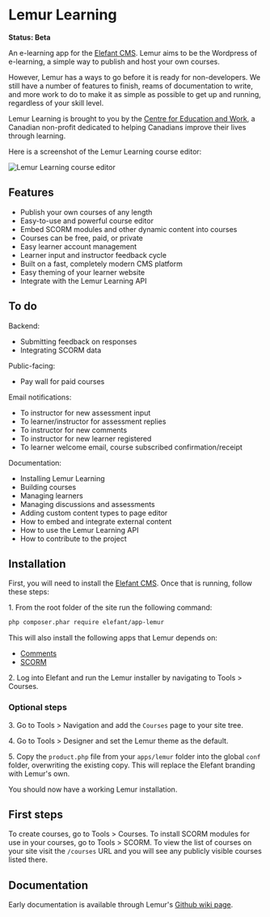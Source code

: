 # Lemur Learning

**Status: Beta**

An e-learning app for the [Elefant CMS](http://www.elefantcms.com/). Lemur aims
to be the Wordpress of e-learning, a simple way to publish and host your own
courses.

However, Lemur has a ways to go before it is ready for non-developers. We still
have a number of features to finish, reams of documentation to write, and more
work to do to make it as simple as possible to get up and running, regardless
of your skill level.

Lemur Learning is brought to you by the [Centre for Education and Work](http://www.cewca.org/),
a Canadian non-profit dedicated to helping Canadians improve their lives
through learning.

Here is a screenshot of the Lemur Learning course editor:

![Lemur Learning course editor](https://raw.github.com/cewca/lemur/master/pix/screenshot-editor.png)

## Features

* Publish your own courses of any length
* Easy-to-use and powerful course editor
* Embed SCORM modules and other dynamic content into courses
* Courses can be free, paid, or private
* Easy learner account management
* Learner input and instructor feedback cycle
* Built on a fast, completely modern CMS platform
* Easy theming of your learner website
* Integrate with the Lemur Learning API

## To do

Backend:

* Submitting feedback on responses
* Integrating SCORM data

Public-facing:

* Pay wall for paid courses

Email notifications:

* To instructor for new assessment input
* To learner/instructor for assessment replies
* To instructor for new comments
* To instructor for new learner registered
* To learner welcome email, course subscribed confirmation/receipt

Documentation:

* Installing Lemur Learning
* Building courses
* Managing learners
* Managing discussions and assessments
* Adding custom content types to page editor
* How to embed and integrate external content
* How to use the Lemur Learning API
* How to contribute to the project

## Installation

First, you will need to install the [Elefant CMS](http://www.elefantcms.com/download).
Once that is running, follow these steps:

1\. From the root folder of the site run the following command:

```bash
php composer.phar require elefant/app-lemur
```

This will also install the following apps that Lemur depends on:

* [Comments](https://github.com/jbroadway/comments)
* [SCORM](https://github.com/jbroadway/scorm)

2\. Log into Elefant and run the Lemur installer by navigating to Tools > Courses.

### Optional steps

3\. Go to Tools > Navigation and add the `Courses` page to your site tree.

4\. Go to Tools > Designer and set the Lemur theme as the default.

5\. Copy the `product.php` file from your `apps/lemur` folder into the global
`conf` folder, overwriting the existing copy. This will replace the Elefant
branding with Lemur's own.

You should now have a working Lemur installation.

## First steps

To create courses, go to Tools > Courses. To install SCORM modules for use in your
courses, go to Tools > SCORM. To view the list of courses on your site visit the
`/courses` URL and you will see any publicly visible courses listed there.

## Documentation

Early documentation is available through Lemur's [Github wiki page](https://github.com/cewca/lemur/wiki).